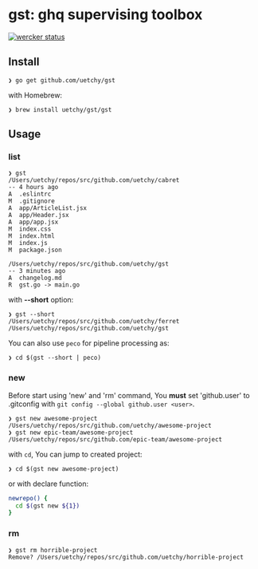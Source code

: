 # gst: ghq supervising toolbox

[![wercker status](https://app.wercker.com/status/2715e17aa6fc187dfa5031b62df5c2e5/s "wercker status")](https://app.wercker.com/project/bykey/2715e17aa6fc187dfa5031b62df5c2e5)

## Install

```console
❯ go get github.com/uetchy/gst
```

with Homebrew:

```console
❯ brew install uetchy/gst/gst
```

## Usage
### list

```console
❯ gst
/Users/uetchy/repos/src/github.com/uetchy/cabret
-- 4 hours ago
A  .eslintrc
M  .gitignore
A  app/ArticleList.jsx
A  app/Header.jsx
A  app/app.jsx
M  index.css
M  index.html
M  index.js
M  package.json

/Users/uetchy/repos/src/github.com/uetchy/gst
-- 3 minutes ago
A  changelog.md
R  gst.go -> main.go
```

with __--short__ option:

```console
❯ gst --short
/Users/uetchy/repos/src/github.com/uetchy/ferret
/Users/uetchy/repos/src/github.com/uetchy/gst
```

You can also use `peco` for pipeline processing as:

```
❯ cd $(gst --short | peco)
```

### new

Before start using 'new' and 'rm' command, You __must__ set 'github.user' to .gitconfig with `git config --global github.user <user>`.

```console
❯ gst new awesome-project
/Users/uetchy/repos/src/github.com/uetchy/awesome-project
❯ gst new epic-team/awesome-project
/Users/uetchy/repos/src/github.com/epic-team/awesome-project
```

with `cd`, You can jump to created project:

```console
❯ cd $(gst new awesome-project)
```

or with declare function:

```zsh
newrepo() {
  cd $(gst new ${1})
}
```

### rm

```console
❯ gst rm horrible-project
Remove? /Users/uetchy/repos/src/github.com/uetchy/horrible-project
```
